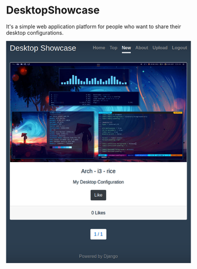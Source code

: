 # DesktopShowcase
It's a simple web application platform for people who want to share their desktop configurations.

![](DeepinScreenshot_select-area_20211022131100.png)
